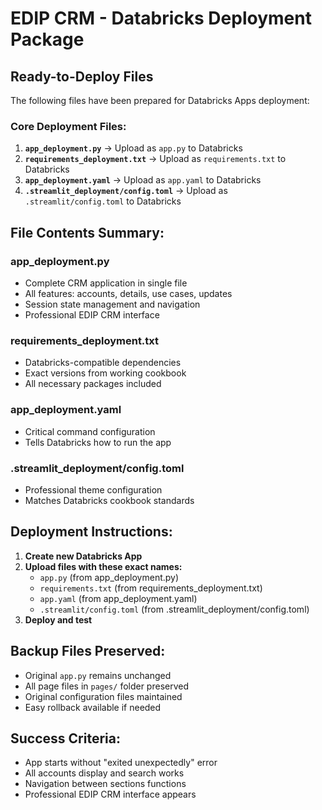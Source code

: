 # EDIP CRM - Databricks Deployment Package

## Ready-to-Deploy Files

The following files have been prepared for Databricks Apps deployment:

### Core Deployment Files:
1. **`app_deployment.py`** → Upload as `app.py` to Databricks
2. **`requirements_deployment.txt`** → Upload as `requirements.txt` to Databricks  
3. **`app_deployment.yaml`** → Upload as `app.yaml` to Databricks
4. **`.streamlit_deployment/config.toml`** → Upload as `.streamlit/config.toml` to Databricks

## File Contents Summary:

### app_deployment.py
- Complete CRM application in single file
- All features: accounts, details, use cases, updates
- Session state management and navigation
- Professional EDIP CRM interface

### requirements_deployment.txt
- Databricks-compatible dependencies
- Exact versions from working cookbook
- All necessary packages included

### app_deployment.yaml
- Critical command configuration
- Tells Databricks how to run the app

### .streamlit_deployment/config.toml
- Professional theme configuration
- Matches Databricks cookbook standards

## Deployment Instructions:

1. **Create new Databricks App**
2. **Upload files with these exact names:**
   - `app.py` (from app_deployment.py)
   - `requirements.txt` (from requirements_deployment.txt)
   - `app.yaml` (from app_deployment.yaml)
   - `.streamlit/config.toml` (from .streamlit_deployment/config.toml)
3. **Deploy and test**

## Backup Files Preserved:
- Original `app.py` remains unchanged
- All page files in `pages/` folder preserved
- Original configuration files maintained
- Easy rollback available if needed

## Success Criteria:
- App starts without "exited unexpectedly" error
- All accounts display and search works
- Navigation between sections functions
- Professional EDIP CRM interface appears